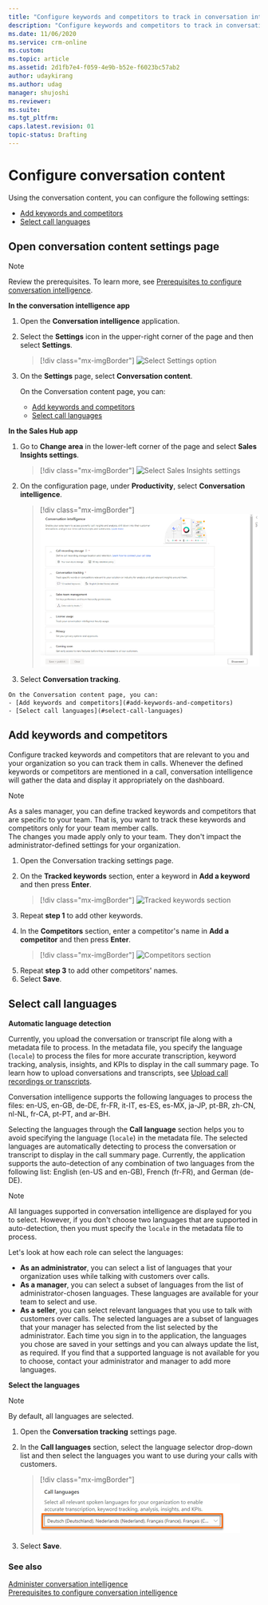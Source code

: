```yaml
---
title: "Configure keywords and competitors to track in conversation intelligence | MicrosoftDocs"
description: "Configure keywords and competitors to track in conversation intelligence"
ms.date: 11/06/2020
ms.service: crm-online
ms.custom: 
ms.topic: article
ms.assetid: 2d1fb7e4-f059-4e9b-b52e-f6023bc57ab2
author: udaykirang
ms.author: udag
manager: shujoshi
ms.reviewer: 
ms.suite: 
ms.tgt_pltfrm: 
caps.latest.revision: 01
topic-status: Drafting
---
```


# Configure conversation content   
Using the conversation content, you can configure the following settings:   
- [Add keywords and competitors](#add-keywords-and-competitors)  
- [Select call languages](#select-call-languages)

## Open conversation content settings page    
> [!NOTE]
> Review the prerequisites. To learn more, see [Prerequisites to configure conversation intelligence](prereq-sales-insights-app.md).    

**In the conversation intelligence app**   

<!-- from editor: The intro line says "In the conversation intelligence app," so isn't that the same thing as step 1? -->

1.	Open the **Conversation intelligence** application.  
2.	Select the **Settings** icon in the upper-right corner of the page and then select **Settings**.  
    > [!div class="mx-imgBorder"]
    > ![Select Settings option](media/si-app-admin-select-settings.png "Select Settings option")  
3.	On the **Settings** page, select **Conversation content**.  

    On the Conversation content page, you can:   
    - [Add keywords and competitors](#add-keywords-and-competitors)  
    - [Select call languages](#select-call-languages)

**In the Sales Hub app**  
1.	Go to **Change area** in the lower-left corner of the page and select **Sales Insights settings**.  
    > [!div class="mx-imgBorder"]
    > ![Select Sales Insights settings](media/si-admin-change-area-sales-insights-settings.png "Select Sales Insights settings")  
    
2.	On the configuration page, under **Productivity**, select **Conversation intelligence**.  
    > [!div class="mx-imgBorder"]
    > ![Conversation intelligence configuration page](media/ci-admin-config-page.png "Conversation intelligence configuration page")
    
3.	Select **Conversation tracking**.  


<!-- Below, should it be "Conversation tracking" page? -->

    On the Conversation content page, you can:   
    - [Add keywords and competitors](#add-keywords-and-competitors)  
    - [Select call languages](#select-call-languages)

## Add keywords and competitors    
Configure tracked keywords and competitors that are relevant to you and your organization so you can track them in calls. Whenever the defined keywords or competitors are mentioned in a call, conversation intelligence will gather the data and display it appropriately on the dashboard.  

> [!NOTE]
> As a sales manager, you can define tracked keywords and competitors that are specific to your team. That is, you want to track these keywords and competitors only for your team member calls. <br/>
> The changes you made apply only to your team. They don't impact the administrator-defined settings for your organization.    

1. Open the Conversation tracking settings page.	
2. On the **Tracked keywords** section, enter a keyword in **Add a keyword** and then press **Enter**.  

    > [!div class="mx-imgBorder"]
    > ![Tracked keywords section](media/si-app-admin-enter-tracked-keywords.png "Tracked keywords section")  


<!-- from editor: Regarding step 3, do they have to go back to step 1, or just to step 2? -->

3.	Repeat **step 1** to add other keywords.  
4.	In the **Competitors** section, enter a competitor's name in **Add a competitor** and then press **Enter**.  

    > [!div class="mx-imgBorder"]
    > ![Competitors section](media/si-app-admin-enter-competitors.png "Competitors section")  



<!-- Below, do you mean repeat step 4? -->

5.	Repeat **step 3** to add other competitors' names.  
6.	Select **Save**.

## Select call languages  

**Automatic language detection**   

<!-- from editor: Unclear here. You upload the files to do what? It translates them? -->


Currently, you upload the conversation or transcript file along with a metadata file to process. In the metadata file, you specify the language (`locale`) to process the files for more accurate transcription, keyword tracking, analysis, insights, and KPIs to display in the call summary page. To learn how to upload conversations and transcripts, see [Upload call recordings or transcripts](configure-conversation-intelligence-call-data.md#upload-call-recordings-or-transcripts).   


<!-- editor suggestion: It might be helpful to list the languages with the abbreviations in parentheses after each. -->

Conversation intelligence supports the following languages to process the files: en-US, en-GB, de-DE, fr-FR, it-IT, es-ES, es-MX, ja-JP, pt-BR, zh-CN, nl-NL, fr-CA, pt-PT, and ar-BH.


<!-- In the second sentence below, it's not clear what the languages are detecting. Is it conversation intelligence that detects the chosen language and then translates the files? -->


Selecting the languages through the **Call language** section helps you to avoid specifying the language (`locale`) in the metadata file. The selected languages are automatically detecting to process the conversation or transcript to display in the call summary page. Currently, the application supports the auto-detection of any combination of two languages from the following list: English (en-US and en-GB), French (fr-FR), and German (de-DE).     

> [!NOTE]
> All languages supported in conversation intelligence are displayed for you to select. However, if you don't choose two languages that are supported in auto-detection, then you must specify the `locale` in the metadata file to process. 

Let's look at how each role can select the languages:  
- **As an administrator**, you can select a list of languages that your organization uses while talking with customers over calls.      
- **As a manager**, you can select a subset of languages from the list of administrator-chosen languages. These languages are available for your team to select and use.      
- **As a seller**, you can select relevant languages that you use to talk with customers over calls. The selected languages are a subset of languages that your manager has selected from the list selected by the administrator. Each time you sign in to the application, the languages you chose are saved in your settings and you can always update the list, as required. If you find that a supported language is not available for you to choose, contact your administrator and manager to add more languages.     

**Select the languages**

> [!NOTE]
> By default, all languages are selected.   

1. Open the **Conversation tracking** settings page.	
2. In the **Call languages** section, select the language selector drop-down list and then select the languages you want to use during your calls with customers.   

    > [!div class="mx-imgBorder"]
    > ![Select call languages](media/ci-admin-select-call-language.png "Select call languages")   
    
3.	Select **Save**.

### See also

[Administer conversation intelligence](intro-admin-guide-sales-insights-app.md)   
[Prerequisites to configure conversation intelligence](prereq-sales-insights-app.md)

